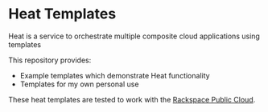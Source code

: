 Heat Templates
==============

Heat is a service to orchestrate multiple composite cloud applications using
templates

This repository provides:

* Example templates which demonstrate Heat functionality
* Templates for my own personal use

These heat templates are tested to work with the [Rackspace Public Cloud](https://www.rackspace.com/cloud/public).


